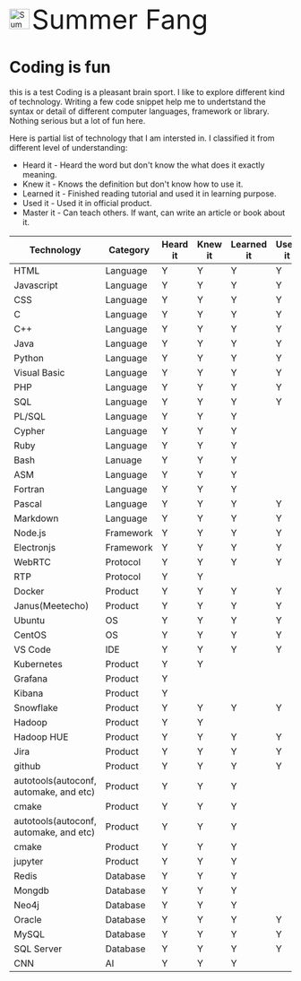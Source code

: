 <img src="./summerfang.jpg"
     alt="Summer Fang"
     width="36" height="36"/> <font size="7">Summer Fang</font>

# Coding is fun
this is a test
Coding is a pleasant brain sport. I like to explore different kind of technology. Writing a few code snippet help me to undertstand the syntax or detail of different computer languages, framework or library. Nothing serious but a lot of fun here.

Here is partial list of technology that I am intersted in. I classified it from different level of understanding:
* Heard it - Heard the word but don't know the what does it exactly meaning.
* Knew it - Knows the definition but don't know how to use it.
* Learned it - Finished reading tutorial and used it in learning purpose.
* Used it - Used it in official product.
* Master it - Can teach others. If want, can write an article or book about it.

Technology | Category | Heard it | Knew it | Learned it | Used it | Master it
--- | --- | --- | --- | --- | --- | --- 
HTML|Language|Y|Y|Y|Y|
Javascript|Language|Y|Y|Y|Y|
CSS|Language|Y|Y|Y|Y|
C|Language|Y|Y|Y|Y|
C++|Language|Y|Y|Y|Y|
Java|Language|Y|Y|Y|Y|
Python|Language|Y|Y|Y|Y|
Visual Basic|Language|Y|Y|Y|Y|
PHP|Language|Y|Y|Y|Y|
SQL|Language|Y|Y|Y|Y|
PL/SQL|Language|Y|Y|Y||
Cypher|Language|Y|Y|Y||
Ruby|Language|Y|Y|Y||
Bash|Lanuage|Y|Y|Y||
ASM|Language|Y|Y|Y||
Fortran|Language|Y|Y|Y||
Pascal|Language|Y|Y|Y|Y|
Markdown|Language|Y|Y|Y|Y|
Node.js|Framework|Y|Y|Y|Y|
Electronjs|Framework|Y|Y|Y|Y|
WebRTC|Protocol|Y|Y|Y|Y|
RTP|Protocol|Y|Y|||
Docker|Product|Y|Y|Y|Y|
Janus(Meetecho)|Product|Y|Y|Y|Y|
Ubuntu|OS|Y|Y|Y|Y|
CentOS|OS|Y|Y|Y|Y|
VS Code|IDE|Y|Y|Y|Y|
Kubernetes|Product|Y|Y|||
Grafana|Product|Y||||
Kibana|Product|Y||||
Snowflake|Product|Y|Y|Y|Y|
Hadoop|Product|Y|Y|||
Hadoop HUE|Product|Y|Y|Y|Y|
Jira|Product|Y|Y|Y|Y|
github|Product|Y|Y|Y|Y|
autotools(autoconf, automake, and etc)|Product|Y|Y|Y||
cmake|Product|Y|Y|Y||
autotools(autoconf, automake, and etc)|Product|Y|Y|Y||
cmake|Product|Y|Y|Y||
jupyter|Product|Y|Y|Y||
Redis|Database|Y|Y|Y||
Mongdb|Database|Y|Y|Y||
Neo4j|Database|Y|Y|Y||
Oracle|Database|Y|Y|Y|Y|
MySQL|Database|Y|Y|Y|Y|
SQL Server|Database|Y|Y|Y|Y|
CNN|AI|Y|Y|Y||
